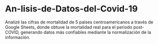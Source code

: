 # An-lisis-de-Datos-del-Covid-19
Analizé las cifras de mortalidad de 5 países centroamericanos a través de Google Sheets, donde obtuve la mortalidad real para el periodo post-COVID, generando datos más confiables mediante la normalización de la información.
